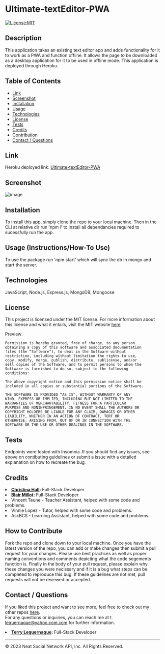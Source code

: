 # Ultimate-textEditor-PWA

[![License:MIT](https://img.shields.io/badge/License-MIT-yellow.svg)](https://opensource.org/licenses/MIT)


## Description
This application takes an existing text editor app and adds functionality for it to work as a PWA and function offline. It allows the page to be downloaded as a desktop application for it to be used in offline mode. This application is deployed through Heroku.


## Table of Contents
- [Link](#Link)
- [Screenshot](#Screenshot)
- [Installation](#installation)
- [Usage](#usage)
- [Technologies](#technologies)
- [License](#license)
- [Tests](#tests)
- [Credits](#credits)
- [Contribution](#how-to-contribute)
- [Contact / Questions](#contact--questions)

## Link
Heroku deployed link: [Ultimate-textEditor-PWA](https://ultimate-texteditor-pwa.herokuapp.com/)

## Screenshot
![image](./assets/insomnia.png)


## Installation
To install this app, simply clone the repo to your local machine. 
Then in the CLI at relative dir run 'npm i' to install all 
dependancies required to sucessfully run the app.


## Usage (Instructions/How-To Use)
To use the package run 'npm start' which will sync the db in mongo 
and start the server.


## Technologies
JavaScript, Node.js, Express.js, MongoDB, Mongoose


## License
This project is licensed under the MIT license. For more 
information about this license and what it entails, visit the MIT 
website <a href="https://opensource.org/licenses/MIT">here</a>

Preview:

    Permission is hereby granted, free of charge, to any person 
    obtaining a copy of this software and associated documentation 
    files (the “Software”), to deal in the Software without 
    restriction, including without limitation the rights to use, 
    copy, modify, merge, publish, distribute, sublicense, and/or 
    sell copies of the Software, and to permit persons to whom the 
    Software is furnished to do so, subject to the following 
    conditions:

    The above copyright notice and this permission notice shall be 
    included in all copies or substantial portions of the Software.

    THE SOFTWARE IS PROVIDED “AS IS”, WITHOUT WARRANTY OF ANY 
    KIND, EXPRESS OR IMPLIED, INCLUDING BUT NOT LIMITED TO THE 
    WARRANTIES OF MERCHANTABILITY, FITNESS FOR A PARTICULAR 
    PURPOSE AND NONINFRINGEMENT. IN NO EVENT SHALL THE AUTHORS OR 
    COPYRIGHT HOLDERS BE LIABLE FOR ANY CLAIM, DAMAGES OR OTHER 
    LIABILITY, WHETHER IN AN ACTION OF CONTRACT, TORT OR 
    OTHERWISE, ARISING FROM, OUT OF OR IN CONNECTION WITH THE 
    SOFTWARE OR THE USE OR OTHER DEALINGS IN THE SOFTWARE.


## Tests
Endpoints were tested with Insomnia. 
If you should find any issues, see above on contibuting guidelines 
or submit a issue with a detailed explanation on how to recreate 
the bug.


## Credits
<li><strong><a href="https://github.com/alc0ve" 
target="_blank">Christina Hall</a>:</strong> Full-Stack Developer</
li> 
<li><strong><a href="https://github.com/blairrrrwho" 
target="_blank">Blair Millot</a>:</strong> Full-Stack Developer</
li>  
<li>Vincent Teune - Teacher Assistant, helped with some code and 
problems.</li>
<li>Vinnie Lopez - Tutor, helped with some code and problems.</li>
<li>AskBCS - Learning Assistant, helped with some code and 
problems.</li>


## How to Contribute
Fork the repo and clone down to your local machine. Once you have 
the latest version of the repo, you can add or make changes then 
submit a pull request for your changes. Please use best practices 
as well as proper naming conventions and comments depicting what 
the code segements function is. Finally in the body of your pull 
request, please explain why these changes you were necissary and 
if it is a bug what steps can be completed to reproduce this bug. 
If these guidelines are not met, pull requests will not be 
reviewed or accepted.

## Contact / Questions
If you liked this project and want to see more, feel free to check 
out my other repos [here](https://github.com/tlequernaque).  
For any questions or inquiries, you can reach me at t.
lequernaque@yahoo.com.com for further information.    


<li><strong><a href="https://github.com/tlequernaque" 
target="_blank">Terry Lequernaque</a>:</strong> Full-Stack 
Developer</li>  

- - - - 
© 2023 Neat Social Network API, Inc. All Rights Reserved.